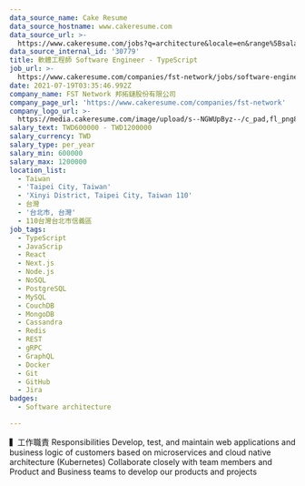 ```yaml
---
data_source_name: Cake Resume
data_source_hostname: www.cakeresume.com
data_source_url: >-
  https://www.cakeresume.com/jobs?q=architecture&locale=en&range%5Bsalary_range%5D%5Bmin%5D=1000000&page=4
data_source_internal_id: '30779'
title: 軟體工程師 Software Engineer - TypeScript
job_url: >-
  https://www.cakeresume.com/companies/fst-network/jobs/software-engineer-typescript
date: 2021-07-19T03:35:46.992Z
company_name: FST Network 邦拓鏈股份有限公司
company_page_url: 'https://www.cakeresume.com/companies/fst-network'
company_logo_url: >-
  https://media.cakeresume.com/image/upload/s--NGWUpByz--/c_pad,fl_png8,h_200,w_200/v1610531404/ac8gnbsgjgcdjqkqsdk8.png
salary_text: TWD600000 - TWD1200000
salary_currency: TWD
salary_type: per_year
salary_min: 600000
salary_max: 1200000
location_list:
  - Taiwan
  - 'Taipei City, Taiwan'
  - 'Xinyi District, Taipei City, Taiwan 110'
  - 台灣
  - '台北市, 台灣'
  - 110台灣台北市信義區
job_tags:
  - TypeScript
  - JavaScrip
  - React
  - Next.js
  - Node.js
  - NoSQL
  - PostgreSQL
  - MySQL
  - CouchDB
  - MongoDB
  - Cassandra
  - Redis
  - REST
  - gRPC
  - GraphQL
  - Docker
  - Git
  - GitHub
  - Jira
badges:
  - Software architecture

---
```


▍工作職責 Responsibilities Develop, test, and maintain web applications and business logic of customers based on microservices and cloud native architecture (Kubernetes) Collaborate closely with team members and Product and Business teams to develop our products and projects